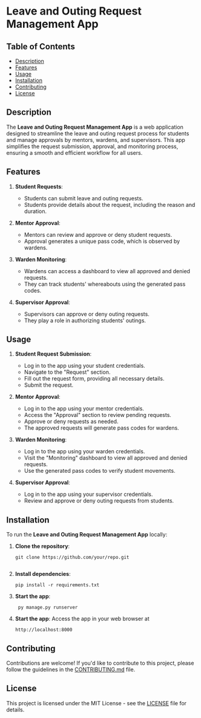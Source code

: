 # Leave and Outing Request Management App

## Table of Contents

- [Description](#description)
- [Features](#features)
- [Usage](#usage)
- [Installation](#installation)
- [Contributing](#contributing)
- [License](#license)

## Description

The **Leave and Outing Request Management App** is a web application designed to streamline the leave and outing request process for students and manage approvals by mentors, wardens, and supervisors. This app simplifies the request submission, approval, and monitoring process, ensuring a smooth and efficient workflow for all users.

## Features

1. **Student Requests**:
   - Students can submit leave and outing requests.
   - Students provide details about the request, including the reason and duration.

2. **Mentor Approval**:
   - Mentors can review and approve or deny student requests.
   - Approval generates a unique pass code, which is observed by wardens.

3. **Warden Monitoring**:
   - Wardens can access a dashboard to view all approved and denied requests.
   - They can track students' whereabouts using the generated pass codes.

4. **Supervisor Approval**:
   - Supervisors can approve or deny outing requests.
   - They play a role in authorizing students' outings.

## Usage

1. **Student Request Submission**:
   - Log in to the app using your student credentials.
   - Navigate to the "Request" section.
   - Fill out the request form, providing all necessary details.
   - Submit the request.

2. **Mentor Approval**:
   - Log in to the app using your mentor credentials.
   - Access the "Approval" section to review pending requests.
   - Approve or deny requests as needed.
   - The approved requests will generate pass codes for wardens.

3. **Warden Monitoring**:
   - Log in to the app using your warden credentials.
   - Visit the "Monitoring" dashboard to view all approved and denied requests.
   - Use the generated pass codes to verify student movements.

4. **Supervisor Approval**:
   - Log in to the app using your supervisor credentials.
   - Review and approve or deny outing requests from students.

## Installation

To run the **Leave and Outing Request Management App** locally:

1. **Clone the repository**:

   ```shell
   git clone https://github.com/your/repo.git


2. **Install dependencies**:

   ```shell
   pip install -r requirements.txt
   
3. **Start the app**:

   ```shell
    py manage.py runserver

4. **Start the app**:
Access the app in your web browser at
   ```shell
   http://localhost:8000

## Contributing

Contributions are welcome! If you'd like to contribute to this project, please follow the guidelines in the [CONTRIBUTING.md](CONTRIBUTING.md) file.

## License

This project is licensed under the MIT License - see the [LICENSE](LICENSE) file for details.


